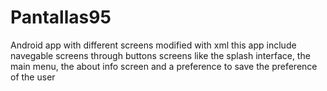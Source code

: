 # Pantallas95
Android app with different screens modified with xml
this app include navegable screens through buttons
screens like the splash interface, the main menu,
the about info screen and a preference to save the
preference of the user
